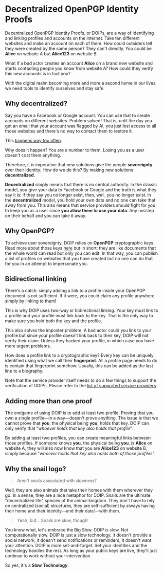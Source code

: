 # Decentralized OpenPGP Identity Proofs

Decentralized OpenPGP Identity Proofs, or DOIPs, are a way of identifying
and linking profiles and accounts on the internet. Take ten different websites
and make an account on each of them. How could outsiders tell they were created
by the same person? They can't directly. You could be **Alice** on website A but
**Alice123** on website B.

What if a bad actor creates an account **Alice** on a brand new website and
starts contacting people you know from website A? How could they verify this new
accounts is in fact you?

With the digital realm becoming more and more a second home in our lives, we
need tools to identify ourselves and stay safe.

## Why decentralized?

Say you have a Facebook or Google account. You can use that to create accounts
on different websites. Problem solved! That is, until the day you get an email
that your account was flagged by AI, you just lost access to all those websites
and there's no way to contact them to restore it.

This [happens way too often](https://www.businessinsider.com/google-users-locked-out-after-years-2020-10?international=true&r=US&IR=T).

Why does it happen? You are a number to them. Losing you as a user doesn't cost
them anything.

Therefore, it is imperative that new solutions give the people **sovereignty**
over their identity. How do we do this? By making new solutions
**decentralized**.

**Decentralized** simply means that there is no central authority. In the
classic model, you give your data to Facebook or Google and the truth is what
they say it is: if they say you no longer exist, then, well, you no longer
exist. In the **decentralized** model, you hold your own data and no one can
take that away from you. This also means that service providers should fight for
you to keep you as a user since **you allow them to use your data**. Any misstep
on their behalf and you can take it away.

## Why OpenPGP?

To achieve user sovereignty, DOIP relies on **OpenPGP** cryptographic keys. Read
more about those keys [here](cryptographickeys.md) but in short: they are like
documents that the whole world can read but only you can edit. In that way, you
can publish a list of profiles on websites that you have created but no one can
do that for you in an attempt to impersonate you.

## Bidirectional linking

There's a catch: simply adding a link to a profile inside your OpenPGP document
is not sufficient. If it were, you could claim any profile anywhere simply by
linking to them!

This is why DOIP uses two-way or bidirectional linking. Your key must link to a
profile and your profile must link back to the key. That is the only way to make
sure you hold both the key and the profile.

This also solves the imposter problem. A bad actor could you link to your
profile but since your profile doesn't link back to their key, DOIP will not
verify their claim. Unless they hacked your profile, in which case you have more
urgent problems.

How does a profile link to a cryptographic key? Every key can be uniquely
identified using what we call their **fingerprint**. All a profile page needs to
do is contain that fingerprint somehow. Usually, this can be added as the last
line to a biography.

Note that the service provider itself needs to do a few things to support the
verification of DOIPs. Please refer to the [list of supported service providers](serviceproviders.md)

## Adding more than one proof

The endgame of using DOIP is to add at least two profile. Proving that you own
a single profile&mdash;in a way&mdash;doesn't prove anything. The issue is that
we cannot prove that **you**, the physical being **you**, holds that key. DOIP
can only verify that "*whoever holds that key also holds that profile*".

By adding at least two profiles, you can create meaningful links between those
profiles. If someone knows **you**, the physical being **you**, is **Alice** on
website A, they will also now know that you are **Alice123** on website B,
simply because "*whoever holds that key also holds both of those profiles*".

## Why the snail logo?

> Aren't snails  associated with slowness?

Well, they are also animals that take their homes with them wherever they go. In
a sense, they are a nice metaphor for DOIP. Snails are the ultimate
"decentralized life" species of the animal kingdom. They don't have to rely on
centralized (social) structures, they are self-sufficient by always having their
home and their identity&mdash;and their data!&mdash;with them.

> Yeah, but&hellip; Snails are slow, though!

You know what, let's embrace the Big Slow. DOIP is slow. Not computationally
slow. DOIP is just a slow technology. It doesn't provide a social network, it
doesn't send notifications or reminders, it doesn't want your attention. DOIP is
more set-and-forget. Set your identities and the technology handles the rest. As
long as your public keys are live, they'll just continue to work without your
intervention.

So yes, it's a **Slow Technology**.

